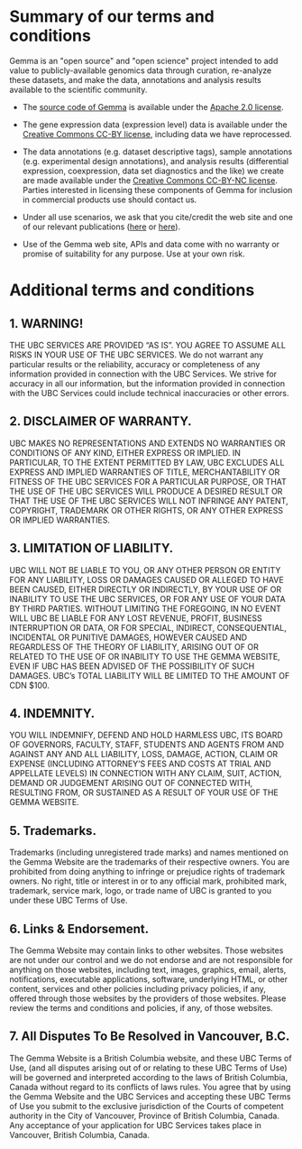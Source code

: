 # Summary of our terms and conditions

Gemma is an "open source" and "open science" project intended to add value to publicly-available genomics data through curation, re-analyze these datasets, and make the data, annotations and analysis results available to the scientific community.

* The [source code of Gemma](https://github.com/PavlidisLab/Gemma) is available under the [Apache 2.0 license](http://www.apache.org/licenses/LICENSE-2.0).

* The gene expression data (expression level) data is available under the [Creative Commons CC-BY license](https://creativecommons.org/licenses/by/4.0/), including data we have reprocessed.

* The data annotations (e.g. dataset descriptive tags), sample annotations (e.g. experimental design annotations), and analysis results (differential expression, coexpression, data set diagnostics and the like) we create are made available under the [Creative Commons CC-BY-NC license](https://creativecommons.org/licenses/by-nc/4.0/). Parties interested in licensing these components of Gemma for inclusion in commercial products use should contact us.

* Under all use scenarios, we ask that you cite/credit the web site and one of our relevant publications ([here](https://pubmed.ncbi.nlm.nih.gov/33599246/) or [here](https://pubmed.ncbi.nlm.nih.gov/22782548/)).

* Use of the Gemma web site, APIs and data come with no warranty or promise of suitability for any purpose. Use at your own risk.

# Additional terms and conditions

## 1. WARNING! 
THE UBC SERVICES ARE PROVIDED “AS IS”. YOU AGREE TO ASSUME ALL RISKS IN YOUR USE OF THE UBC SERVICES. We do not warrant any particular results or the reliability, accuracy or completeness of any information provided in connection with the UBC Services. We strive for accuracy in all our information, but the information provided in connection with the UBC Services could include technical inaccuracies or other errors.

## 2. DISCLAIMER OF WARRANTY.
UBC MAKES NO REPRESENTATIONS AND EXTENDS NO WARRANTIES OR CONDITIONS OF ANY KIND, EITHER EXPRESS OR IMPLIED. IN PARTICULAR, TO THE EXTENT PERMITTED BY LAW, UBC EXCLUDES ALL EXPRESS AND IMPLIED WARRANTIES OF TITLE, MERCHANTABILITY OR FITNESS OF THE UBC SERVICES FOR A PARTICULAR PURPOSE, OR THAT THE USE OF THE UBC SERVICES WILL PRODUCE A DESIRED RESULT OR THAT THE USE OF THE UBC SERVICES WILL NOT INFRINGE ANY PATENT, COPYRIGHT, TRADEMARK OR OTHER RIGHTS, OR ANY OTHER EXPRESS OR IMPLIED WARRANTIES.

## 3. LIMITATION OF LIABILITY. 
UBC WILL NOT BE LIABLE TO YOU, OR ANY OTHER PERSON OR ENTITY FOR ANY LIABILITY, LOSS OR DAMAGES CAUSED OR ALLEGED TO HAVE BEEN CAUSED, EITHER DIRECTLY OR INDIRECTLY, BY YOUR USE OF OR INABILITY TO USE THE UBC SERVICES, OR FOR ANY USE OF YOUR DATA BY THIRD PARTIES. WITHOUT LIMITING THE FOREGOING, IN NO EVENT WILL UBC BE LIABLE FOR ANY LOST REVENUE, PROFIT, BUSINESS INTERRUPTION OR DATA, OR FOR SPECIAL, INDIRECT, CONSEQUENTIAL, INCIDENTAL OR PUNITIVE DAMAGES, HOWEVER CAUSED AND REGARDLESS OF THE THEORY OF LIABILITY, ARISING OUT OF OR RELATED TO THE USE OF OR INABILITY TO USE THE GEMMA WEBSITE, EVEN IF UBC HAS BEEN ADVISED OF THE POSSIBILITY OF SUCH DAMAGES. UBC’s TOTAL LIABILITY WILL BE LIMITED TO THE AMOUNT OF CDN $100.

## 4. INDEMNITY.
YOU WILL INDEMNIFY, DEFEND AND HOLD HARMLESS UBC, ITS BOARD OF GOVERNORS, FACULTY, STAFF, STUDENTS AND AGENTS FROM AND AGAINST ANY AND ALL LIABILITY, LOSS, DAMAGE, ACTION, CLAIM OR EXPENSE (INCLUDING ATTORNEY’S FEES AND COSTS AT TRIAL AND APPELLATE LEVELS) IN CONNECTION WITH ANY CLAIM, SUIT, ACTION, DEMAND OR JUDGEMENT ARISING OUT OF CONNECTED WITH, RESULTING FROM, OR SUSTAINED AS A RESULT OF YOUR USE OF THE GEMMA WEBSITE.

## 5. Trademarks.
Trademarks (including unregistered trade marks) and names mentioned on the Gemma Website are the trademarks of their respective owners. You are prohibited from doing anything to infringe or prejudice rights of trademark owners. No right, title or interest in or to any official mark, prohibited mark, trademark, service mark, logo, or trade name of UBC is granted to you under these UBC Terms of Use.

## 6. Links & Endorsement.
The Gemma Website may contain links to other websites. Those websites are not under our control and we do not endorse and are not responsible for anything on those websites, including text, images, graphics, email, alerts, notifications, executable applications, software, underlying HTML, or other content, services and other policies including privacy policies, if any, offered through those websites by the providers of those websites. Please review the terms and conditions and policies, if any, of those websites.

## 7. All Disputes To Be Resolved in Vancouver, B.C.
The Gemma Website is a British Columbia website, and these UBC Terms of Use, (and all disputes arising out of or relating to these UBC Terms of Use) will be governed and interpreted according to the laws of British Columbia, Canada without regard to its conflicts of laws rules. You agree that by using the Gemma Website and the UBC Services and accepting these UBC Terms of Use you submit to the exclusive jurisdiction of the Courts of competent authority in the City of Vancouver, Province of British Columbia, Canada. Any acceptance of your application for UBC Services takes place in Vancouver, British Columbia, Canada.
